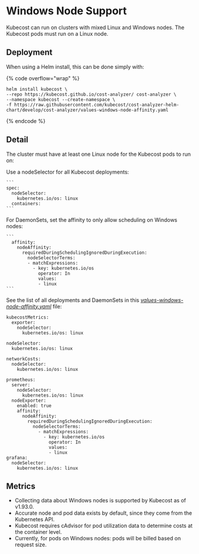# Windows Node Support

Kubecost can run on clusters with mixed Linux and Windows nodes. The Kubecost pods must run on a Linux node.

## Deployment

When using a Helm install, this can be done simply with:

{% code overflow="wrap" %}
```
helm install kubecost \
--repo https://kubecost.github.io/cost-analyzer/ cost-analyzer \
--namespace kubecost --create-namespace \
-f https://raw.githubusercontent.com/kubecost/cost-analyzer-helm-chart/develop/cost-analyzer/values-windows-node-affinity.yaml
```
{% endcode %}

## Detail

The cluster must have at least one Linux node for the Kubecost pods to run on:

Use a nodeSelector for all Kubecost deployments:

    ```
    spec:
      nodeSelector:
        kubernetes.io/os: linux
      containers:
    ```
For DaemonSets, set the affinity to only allow scheduling on Windows nodes:

    ```
      affinity:
        nodeAffinity:
          requiredDuringSchedulingIgnoredDuringExecution:
            nodeSelectorTerms:
            - matchExpressions:
              - key: kubernetes.io/os
                operator: In
                values:
                - linux
    ```

See the list of all deployments and DaemonSets in this [*values-windows-node-affinity.yaml*](https://github.com/kubecost/cost-analyzer-helm-chart/blob/develop/cost-analyzer/values-windows-node-affinity.yaml) file:

```
kubecostMetrics:
  exporter:
    nodeSelector:
      kubernetes.io/os: linux

nodeSelector:
  kubernetes.io/os: linux

networkCosts:
  nodeSelector:
    kubernetes.io/os: linux

prometheus:
  server:
    nodeSelector:
      kubernetes.io/os: linux
  nodeExporter:
    enabled: true
    affinity:
      nodeAffinity:
        requiredDuringSchedulingIgnoredDuringExecution:
          nodeSelectorTerms:
            - matchExpressions:
              - key: kubernetes.io/os
                operator: In
                values:
                - linux
grafana:
  nodeSelector:
    kubernetes.io/os: linux
```

## Metrics

* Collecting data about Windows nodes is supported by Kubecost as of v1.93.0.
* Accurate node and pod data exists by default, since they come from the Kubernetes API.
* Kubecost requires cAdvisor for pod utilization data to determine costs at the container level.
* Currently, for pods on Windows nodes: pods will be billed based on request size.
